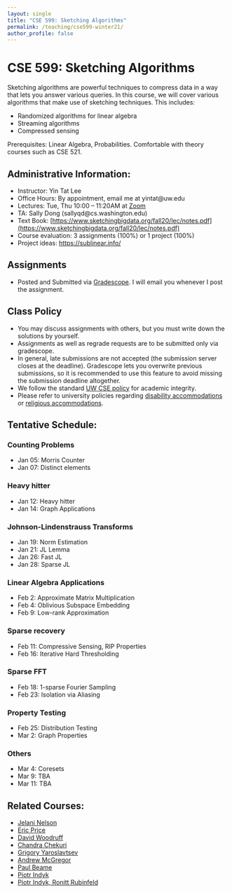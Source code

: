 ```yaml
---
layout: single
title: "CSE 599: Sketching Algorithms"
permalink: /teaching/cse599-winter21/
author_profile: false
---
```


# CSE 599: Sketching Algorithms

Sketching algorithms are powerful techniques to compress data in a way that lets you answer various queries. In this course, we will cover various algorithms that make use of sketching techniques. This includes:
+ Randomized algorithms for linear algebra
+ Streaming algorithms
+ Compressed sensing

Prerequisites: Linear Algebra, Probabilities. Comfortable with theory courses such as CSE 521.

## Administrative Information:
+ Instructor: Yin Tat Lee
+ Office Hours: By appointment, email me at yintat@<span style="display: none;">ignoreme-</span>uw.edu
+ Lectures: Tue, Thu 10:00 – 11:20AM at [Zoom](https://washington.zoom.us/j/97903393364)
+ TA: Sally Dong (sallyqd@<span style="display: none;">ignoreme-</span>cs.washington.edu)
+ Text Book: [https://www.sketchingbigdata.org/fall20/lec/notes.pdf](https://www.sketchingbigdata.org/fall20/lec/notes.pdf)
+ Course evaluation: 3 assignments (100%) or 1 project (100%)
+ Project ideas: https://sublinear.info/

## Assignments
+ Posted and Submitted via [Gradescope](https://www.gradescope.com/courses/220862). I will email you whenever I post the assignment.

## Class Policy
+ You may discuss assignments with others, but you must write down the solutions by yourself.
+ Assignments as well as regrade requests are to be submitted only via gradescope.
+ In general, late submissions are not accepted (the submission server closes at the deadline). Gradescope lets you overwrite previous submissions, so it is recommended to use this feature to avoid missing the submission deadline altogether.
+ We follow the standard [UW CSE policy](https://www.cs.washington.edu/academics/misconduct) for academic integrity.
+ Please refer to university policies regarding [disability accommodations](http://depts.washington.edu/uwdrs/current-students/accommodations/) or [religious accommodations](https://registrar.washington.edu/staffandfaculty/religious-accommodations-policy/).


## Tentative Schedule:

### Counting Problems
+ Jan 05: Morris Counter
+ Jan 07: Distinct elements

### Heavy hitter
+ Jan 12: Heavy hitter
+ Jan 14: Graph Applications

### Johnson-Lindenstrauss Transforms
+ Jan 19: Norm Estimation
+ Jan 21: JL Lemma
+ Jan 26: Fast JL
+ Jan 28: Sparse JL

### Linear Algebra Applications
+ Feb 2: Approximate Matrix Multiplication
+ Feb 4: Oblivious Subspace Embedding
+ Feb 9: Low-rank Approximation

### Sparse recovery
+ Feb 11: Compressive Sensing, RIP Properties
+ Feb 16: Iterative Hard Thresholding

### Sparse FFT
+ Feb 18: 1-sparse Fourier Sampling
+ Feb 23: Isolation via Aliasing

### Property Testing
+ Feb 25: Distribution Testing
+ Mar 2: Graph Properties

### Others
+ Mar 4: Coresets
+ Mar 9: TBA
+ Mar 11: TBA

## Related Courses:
+ [Jelani Nelson](https://www.sketchingbigdata.org/fall20/)
+ [Eric Price](https://www.cs.utexas.edu/~ecprice/courses/sublinear/)
+ [David Woodruff](http://www.cs.cmu.edu/~dwoodruf/teaching/15859-fall20/index.html)
+ [Chandra Chekuri](https://courses.engr.illinois.edu/cs498abd/sp2019/)
+ [Grigory Yaroslavtsev](http://grigory.us/big-data-class.html)
+ [Andrew McGregor](https://people.cs.umass.edu/~mcgregor/CS711S18/index.html)
+ [Paul Beame](https://courses.cs.washington.edu/courses/cse522/14sp/)
+ [Piotr Indyk](https://stellar.mit.edu/S/course/6/fa14/6.893/materials.html)
+ [Piotr Indyk, Ronitt Rubinfeld](http://stellar.mit.edu/S/course/6/sp13/6.893/materials.html)
